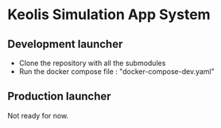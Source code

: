 # Keolis Simulation App System

## Development launcher

- Clone the repository with all the submodules
- Run the docker compose file : "docker-compose-dev.yaml"

## Production launcher
Not ready for now.